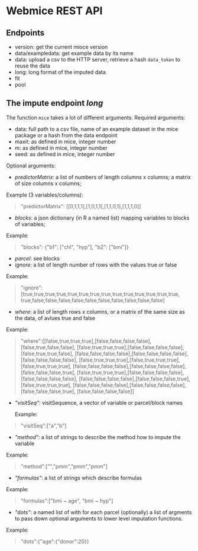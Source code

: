 # Webmice REST API
## Endpoints
- version: get the current mioce version
- data/exampledata: get example data by its name
- data: upload a csv to the HTTP server, retrieve a hash `data_token` to reuse the data
- long: long format of the imputed data
- fit
- pool 

## The impute endpoint *long*
The function `mice` takes a lot of different arguments.
Required arguments:

- data: full path to a csv file, name of an example dataset in the mice package or a hash from the data endpoint
- maxit: as defined in mice, integer number
- m: as defined in mice, integer number
- seed: as defined in mice, integer number

Optional arguments:

- *predictorMatrix*: a list of numbers of length columns x columns; a matrix of size columns x columns; 
 
 Example (3 variables/columns):  
>  "predictorMatrix": [[0,1,1,1],[1,0,1,1],[1,1,0,1],[1,1,1,0]] 

- *blocks*: a json dictionary (in R a named list) mapping variables to blocks of variables;

 Example:
> "blocks": {"b1": ["chl", "hyp"], "b2": ["bmi"]}

- *parcel*: see blocks
- *ignore*: a list of length number of rows with the values true or false
 
 Example:
> "ignore":[true,true,true,true,true,true,true,true,true,true,true,true,true,true, true,false,false,false,false,false,false,false,false,false,false]

- *where*: a list of length rows x columns, or a matrix of the same size as the data, of avlues true and false

 Example:
> "where":[[false,true,true,true],[false,false,false,false],[false,true,false,false], [false,true,true,true],[false,false,false,false],[false,true,true,false], [false,false,false,false],[false,false,false,false],[false,false,false,false], [false,true,true,true],[false,true,true,true],[false,true,true,true], [false,false,false,false],[false,false,false,false],[false,false,false,true], [false,true,true,true],[false,false,false,false],[false,false,false,false], [false,false,false,false],[false,false,false,true],[false,true,true,true], [false,false,false,false],[false,false,false,false],[false,false,false,true], [false,false,false,false]]

- *"visitSeq"*: visitSequence, a vector of variable or parcel/block names

  Example:
> "visitSeq":["a","b"]

- *"method"*: a list of strings to describe the method how to impute the variable

 Example:
> "method":["","pmm","pmm","pmm"]

- *"formulas"*: a list of strings which describe formulas

 Example:
> "formulas":["bmi ~ age", "bmi ~ hyp"]

- *"dots"*: a named list of with for each parcel (optionally) a list of argments to pass down optional arguments to lower level imputation functions.

 Example:
> "dots":{"age":{"donor":20}} 
